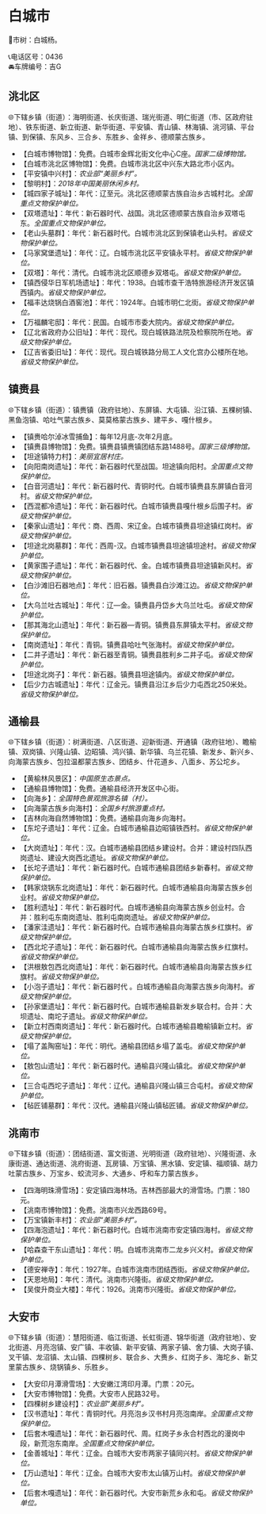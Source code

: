 # 白城市  
🌳市树：白城杨。  
  
📞电话区号：0436  
🚘车牌编号：吉G  

## 洮北区  
🌐下辖乡镇（街道）：海明街道、长庆街道、瑞光街道、明仁街道（市、区政府驻地）、铁东街道、新立街道、新华街道、平安镇、青山镇、林海镇、洮河镇、平台镇、到保镇、东风乡、三合乡、东胜乡、金祥乡、德顺蒙古族乡。  
  
* 【白城市博物馆】：免费。白城市金辉北街文化中心C座。*国家二级博物馆。*  
* 【白城市洮北区博物馆】：免费。白城市洮北区中兴东大路北市小区内。  
* 【平安镇中兴村】：*农业部“美丽乡村”。*  
* 【黎明村】：*2018年中国美丽休闲乡村。*  
* 【城四家子城址】：年代：辽至元。洮北区德顺蒙古族自治乡古城村北。*全国重点文物保护单位。*  
* 【双塔遗址】：年代：新石器时代、战国。洮北区德顺蒙古族自治乡双塔屯东。*全国重点文物保护单位。*  
* 【老山头墓群】：年代：新石器时代。白城市洮北区到保镇老山头村。*省级文物保护单位。*  
* 【马家窝堡遗址】：年代：辽。白城市洮北区平安镇永平村。*省级文物保护单位。*  
* 【双塔】：年代：清代。白城市洮北区顺德乡双塔屯。*省级文物保护单位。*  
* 【镇西侵华日军机场遗址】：年代：1938。白城市查干浩特旅游经济开发区镇西镇内。*省级文物保护单位。*  
* 【福丰达烧锅白酒窖池】：年代：1924年。白城市明仁北街。*省级文物保护单位。*  
* 【万福麟宅邸】：年代：民国。白城市市委大院内。*省级文物保护单位。*  
* 【辽北省政府办公旧址】：年代：现代。现白城铁路法院及检察院所在地。*省级文物保护单位。*  
* 【辽吉省委旧址】：年代：现代。现白城铁路分局工人文化宫办公楼所在地。*省级文物保护单位。*  

## 镇赉县  
🌐下辖乡镇（街道）：镇赉镇（政府驻地）、东屏镇、大屯镇、沿江镇、五棵树镇、黑鱼泡镇、哈吐气蒙古族乡、莫莫格蒙古族乡、建平乡、嘎什根乡。  
  
* 【镇赉哈尔淖冰雪捕鱼】：每年12月底-次年2月底。  
* 【镇赉县博物馆】：免费。镇赉县镇赉镇团结东路1488号。*国家三级博物馆。*  
* 【坦途镇特力村】：*美丽宜居村庄。*  
* 【向阳南岗遗址】：年代：新石器时代至战国。坦途镇向阳村。*全国重点文物保护单位。*  
* 【白音河遗址】：年代：新石器时代、青铜时代。白城市镇赉县东屏镇白音河村。*省级文物保护单位。*  
* 【西混都冷遗址】：年代：新石器时代。白城市镇赉县嘎什根乡后围子村。*省级文物保护单位。*  
* 【秦家山遗址】：年代：商、西周、宋辽金。白城市镇赉县坦途镇红岗村。*省级文物保护单位。*  
* 【坦途北岗墓群】：年代：西周-汉。白城市镇赉县坦途镇坦途村。*省级文物保护单位。*  
* 【黄家围子遗址】：年代：新石器时代、金。白城市镇赉县坦途镇新风村。*省级文物保护单位。*  
* 【白沙滩旧石器地点】：年代：旧石器。镇赉县白沙滩江边。*省级文物保护单位。*  
* 【大乌兰吐古城址】：年代：辽—金。镇赉县丹岱乡大乌兰吐屯。*省级文物保护单位。*  
* 【那其海北山遗址】：年代：新石器—青铜。镇赉县东屏镇太平村。*省级文物保护单位。*  
* 【南岗遗址】：年代：青铜。镇赉县哈吐气张海村。*省级文物保护单位。*  
* 【二井子遗址】：年代：新石器至青铜。镇赉县胜利乡二井子屯。*省级文物保护单位。*  
* 【坦途北岗子】：年代：新石器。镇赉县坦途镇内。*省级文物保护单位。*  
* 【后少力古城遗址】：年代：辽金元。镇赉县沿江乡后少力屯西北250米处。*省级文物保护单位。*  

## 通榆县  
🌐下辖乡镇（街道）：树满街道、八区街道、迎新街道、开通镇（政府驻地）、瞻榆镇、双岗镇、兴隆山镇、边昭镇、鸿兴镇、新华镇、乌兰花镇、新发乡、新兴乡、向海蒙古族乡、包拉温都蒙古族乡、团结乡、什花道乡、八面乡、苏公坨乡。  
  
* 【黄榆林风景区】：*中国原生态景点。*  
* 【通榆县博物馆】：免费。通榆县经济开发区中心街。  
* 【向海乡】：*全国特色景观旅游名镇（村）。*  
* 【向海蒙古族乡向海村】：*全国乡村旅游重点村。*  
* 【吉林向海自然博物馆】：免费。通榆县向海乡向海村。  
* 【东坨子遗址】：年代：辽金。白城市通榆县边昭镇铁西村。*省级文物保护单位。*  
* 【大岗遗址】：年代：汉。白城市通榆县团结乡建设村。合并：建设村四队西岗遗址、建设大岗西北遗址。*省级文物保护单位。*  
* 【长坨子遗址】：年代：新石器时代。白城市通榆县团结乡新春村。*省级文物保护单位。*  
* 【韩家烧锅东北岗遗址】：年代：新石器时代。白城市通榆县向海蒙古族乡创业村。*省级文物保护单位。*  
* 【胜利遗址】：年代：新石器时代。白城市通榆县向海蒙古族乡创业村。合并：胜利屯东南岗遗址、胜利屯南岗遗址。*省级文物保护单位。*  
* 【潘家洼遗址】：年代：新石器时代。白城市通榆县向海蒙古族乡红旗村。*省级文物保护单位。*  
* 【西北坨子遗址】：年代：新石器时代。白城市通榆县向海蒙古族乡红旗村。*省级文物保护单位。*  
* 【洪根敖包西北岗遗址】：年代：新石器时代。白城市通榆县向海蒙古族乡红旗村。*省级文物保护单位。*  
* 【小泡子遗址】：年代：新石器时代 。白城市通榆县向海蒙古族乡向海村。*省级文物保护单位。*  
* 【孙家堡遗址】：年代：新石器时代。白城市通榆县新发乡联合村。合并：大坝遗址、南坨子遗址。*省级文物保护单位。*  
* 【新立村西南岗遗址】：年代：新石器时代。白城市通榆县瞻榆镇新立村。*省级文物保护单位。*  
* 【塌了盖陶窑址】：年代：明代。通榆县团结乡塌了盖屯。*省级文物保护单位。*  
* 【敖包山遗址】：年代：新石器时代。通榆县兴隆山镇北。*省级文物保护单位。*  
* 【三合屯西坨子遗址】：年代：辽代。通榆县兴隆山镇三合屯村。*省级文物保护单位。*  
* 【毡匠铺墓群】：年代：汉代。通榆县兴隆山镇毡匠铺。*省级文物保护单位。*  

## 洮南市  
🌐下辖乡镇（街道）：团结街道、富文街道、光明街道（政府驻地）、兴隆街道、永康街道、通达街道、洮府街道、瓦房镇、万宝镇、黑水镇、安定镇、福顺镇、胡力吐蒙古族乡、万宝乡、蛟流河乡、大通乡、呼和车力蒙古族乡。  
  
* 【四海明珠滑雪场】：安定镇四海林场。吉林西部最大的滑雪场。门票：180元。  
* 【洮南市博物馆】：免费。洮南市兴龙西路69号。  
* 【万宝镇新丰村】：*农业部“美丽乡村”。*  
* 【四海泡遗址】：年代：新石器时代。白城市洮南市安定镇四海村。*省级文物保护单位。*  
* 【哈森查干东山遗址】：年代：明。白城市洮南市二龙乡兴义村。*省级文物保护单位。*  
* 【德安禅寺】：年代：1927年。白城市洮南市团结西街。*省级文物保护单位。*  
* 【天恩地局】：年代：清代。洮南市兴隆街。*省级文物保护单位。*  
* 【吴俊升商业大楼】：年代：1926。洮南市兴隆街。*省级文物保护单位。*  

## 大安市  
🌐下辖乡镇（街道）：慧阳街道、临江街道、长虹街道、锦华街道（政府驻地）、安北街道、月亮泡镇、安广镇、丰收镇、新平安镇、两家子镇、舍力镇、大岗子镇、叉干镇、龙沼镇、太山镇、四棵树乡、联合乡、大赉乡、红岗子乡、海坨乡、新艾里蒙古族乡、烧锅镇乡、乐胜乡。  
  
* 【大安印月潭滑雪场】：大安嫩江湾印月潭。门票：20元。  
* 【大安市博物馆】：免费。大安市人民路32号。  
* 【四棵树乡建设村】：*农业部“美丽乡村”。*  
* 【汉书遗址】：年代：青铜时代。月亮泡乡汉书村月亮泡南岸。*全国重点文物保护单位。*  
* 【后套木嘎遗址】：年代：新石器时代、周。红岗子乡永合村西北的漫岗中段，新荒泡东南岸。*全国重点文物保护单位。*  
* 【金善城址】：年代：辽金。白城市大安市两家子镇同兴村。*省级文物保护单位。*  
* 【万山遗址】：年代：辽金。白城市大安市太山镇万山村。*省级文物保护单位。*  
* 【后套木嘎遗址】：年代：新石器时代。大安市新荒乡永和屯。*省级文物保护单位。*  
